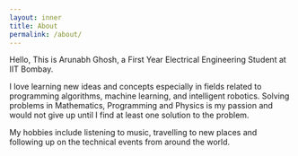```yaml
---
layout: inner
title: About
permalink: /about/
---
```


Hello, This is Arunabh Ghosh, a First Year Electrical Engineering Student at IIT Bombay. 

I love learning new ideas and concepts especially in fields related to programming algorithms, machine learning, and intelligent robotics. Solving problems in Mathematics, Programming and Physics is my passion and would not give up until I find at least one solution to the problem.

My hobbies include listening to music, travelling to new places and following up on the technical events from around the world.